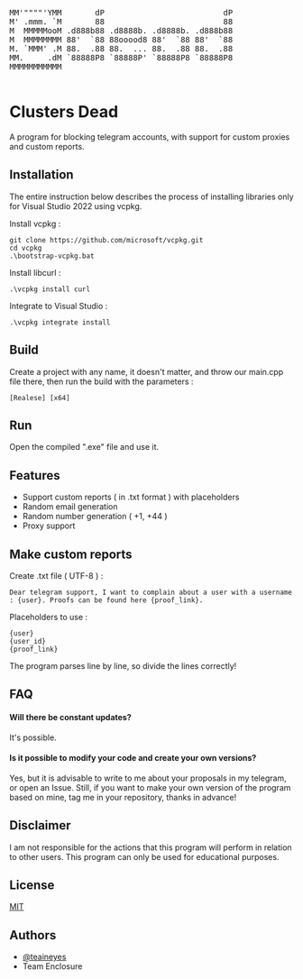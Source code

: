 <pre>
MM'""""'YMM       dP                         dP 
M' .mmm. `M       88                         88 
M  MMMMMooM .d888b88 .d8888b. .d8888b. .d888b88 
M  MMMMMMMM 88'  `88 88ooood8 88'  `88 88'  `88 
M. `MMM' .M 88.  .88 88.  ... 88.  .88 88.  .88 
MM.     .dM `88888P8 `88888P' `88888P8 `88888P8 
MMMMMMMMMMM                                     
                                                                                                                                                                                                            
</pre>

# Clusters Dead

A program for blocking telegram accounts, with support for custom proxies and custom reports.

## Installation
The entire instruction below describes the process of installing libraries only for Visual Studio 2022 using vcpkg.

Install vcpkg :

```
git clone https://github.com/microsoft/vcpkg.git
cd vcpkg
.\bootstrap-vcpkg.bat
```

Install libcurl : 
```
.\vcpkg install curl
```
Integrate to Visual Studio : 
```
.\vcpkg integrate install
```

## Build

Create a project with any name, it doesn't matter, and throw our main.cpp file there, then run the build with the parameters :

```
[Realese] [x64]
```

## Run 

Open the compiled ".exe" file and use it.


## Features

- Support custom reports ( in .txt format ) with placeholders
- Random email generation 
- Random number generation ( +1, +44 ) 
- Proxy support

## Make custom reports 

Create .txt file ( UTF-8 ) :
```
Dear telegram support, I want to complain about a user with a username : {user}. Proofs can be found here {proof_link}.
```
Placeholders to use : 
```
{user}
{user_id}
{proof_link}
```
The program parses line by line, so divide the lines correctly!

## FAQ

#### Will there be constant updates?

It's possible.

#### Is it possible to modify your code and create your own versions?

Yes, but it is advisable to write to me about your proposals in my telegram, or open an Issue. Still, if you want to make your own version of the program based on mine, tag me in your repository, thanks in advance!


## Disclaimer
I am not responsible for the actions that this program will perform in relation to other users. This program can only be used for educational purposes.

## License

[MIT](https://choosealicense.com/licenses/mit/)

## Authors

- [@teaineyes](https://www.github.com/teaineyes) 
- Team Enclosure
